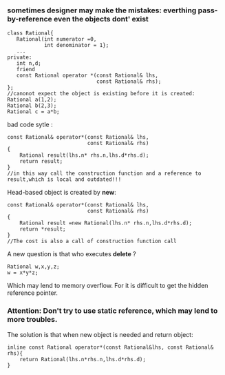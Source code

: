  ### sometimes designer may make the mistakes: everthing pass-by-reference even the objects dont' exist
 ```
 class Rational{
	Rational(int numerator =0,
			 int denominator = 1};
	...
private:
	int n,d;
	friend
	const Rational operator *(const Rational& lhs,
							  const Rational& rhs);
};
//canonot expect the object is existing before it is created:
Rational a(1,2);
Rational b(2,3);
Rational c = a*b;
```
bad code sytle :
```
const Rational& operator*(const Rational& lhs,
						  const Rational& rhs)
{
	Rational result(lhs.n* rhs.n,lhs.d*rhs.d);
	return result;
}
//in this way call the construction function and a reference to result,which is local and outdated!!!
```

Head-based object is created by **new**:
```
const Rational& operator*(const Rational& lhs,
						  const Rational& rhs)
{
	Rational result =new Rational(lhs.n* rhs.n,lhs.d*rhs.d);
	return *result;
}
//The cost is also a call of construction function call
```
A new question is that who executes **delete** ?
```
Rational w,x,y,z;
w = x*y*z;
```
Which may lend to memory overflow. For it is difficult to get the hidden reference pointer.

### Attention: Don't try to use static reference, which may lend to more troubles.

The solution is that when new object is needed and return object:
```
inline const Rational operator*(const Rational&lhs, const Rational& rhs){
	return Rational(lhs.n*rhs.n,lhs.d*rhs.d);
}
```